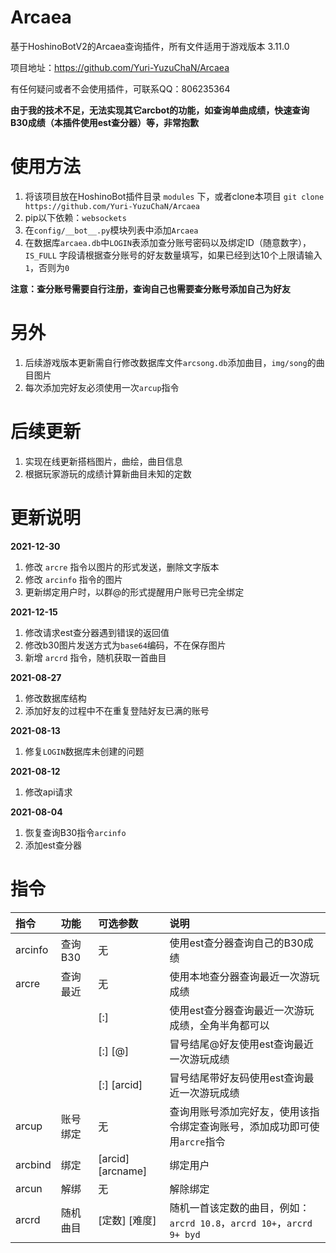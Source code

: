 # Arcaea

基于HoshinoBotV2的Arcaea查询插件，所有文件适用于游戏版本 3.11.0

项目地址：https://github.com/Yuri-YuzuChaN/Arcaea

有任何疑问或者不会使用插件，可联系QQ：806235364

**由于我的技术不足，无法实现其它arcbot的功能，如查询单曲成绩，快速查询B30成绩（本插件使用est查分器）等，非常抱歉**

# 使用方法

1. 将该项目放在HoshinoBot插件目录 `modules` 下，或者clone本项目 `git clone https://github.com/Yuri-YuzuChaN/Arcaea`
2. pip以下依赖：`websockets`
3. 在`config/__bot__.py`模块列表中添加`Arcaea`
4. 在数据库`arcaea.db`中`LOGIN`表添加查分账号密码以及绑定ID（随意数字），`IS_FULL` 字段请根据查分账号的好友数量填写，如果已经到达10个上限请输入`1`，否则为`0`

**注意：查分账号需要自行注册，查询自己也需要查分账号添加自己为好友**

# 另外

1. 后续游戏版本更新需自行修改数据库文件`arcsong.db`添加曲目，`img/song`的曲目图片
2. 每次添加完好友必须使用一次`arcup`指令

# 后续更新

1. 实现在线更新搭档图片，曲绘，曲目信息
2. 根据玩家游玩的成绩计算新曲目未知的定数

# 更新说明

**2021-12-30**

1. 修改 `arcre` 指令以图片的形式发送，删除文字版本
2. 修改 `arcinfo` 指令的图片
3. 更新绑定用户时，以群@的形式提醒用户账号已完全绑定

**2021-12-15**

1. 修改请求est查分器遇到错误的返回值
2. 修改b30图片发送方式为`base64`编码，不在保存图片
3. 新增 `arcrd` 指令，随机获取一首曲目

**2021-08-27**

1. 修改数据库结构
2. 添加好友的过程中不在重复登陆好友已满的账号

**2021-08-13**

1. 修复`LOGIN`数据库未创建的问题

**2021-08-12**

1. 修改api请求

**2021-08-04**

1. 恢复查询B30指令`arcinfo`
2. 添加est查分器

# 指令

| 指令              | 功能     | 可选参数              | 说明                            |
| :---------------- | :------- | :-------------------- | :------------------------------ |
| arcinfo           | 查询B30  |  无                   | 使用est查分器查询自己的B30成绩                |
| arcre             | 查询最近  | 无                   | 使用本地查分器查询最近一次游玩成绩              |
|                   |          | [:]                  | 使用est查分器查询最近一次游玩成绩，全角半角都可以            |
|                   |          | [:] [@]              | 冒号结尾@好友使用est查询最近一次游玩成绩            |
|                   |          | [:] [arcid]          | 冒号结尾带好友码使用est查询最近一次游玩成绩            |
| arcup             | 账号绑定  | 无                   | 查询用账号添加完好友，使用该指令绑定查询账号，添加成功即可使用`arcre`指令|
| arcbind           | 绑定     | [arcid] [arcname]     | 绑定用户                        |
| arcun             | 解绑     | 无                    | 解除绑定                        |
| arcrd             | 随机曲目  | [定数] [难度]         | 随机一首该定数的曲目，例如：`arcrd 10.8`，`arcrd 10+`，`arcrd 9+ byd` |